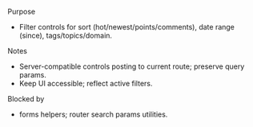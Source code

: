Purpose

- Filter controls for sort (hot/newest/points/comments), date range (since), tags/topics/domain.

Notes

- Server-compatible controls posting to current route; preserve query params.
- Keep UI accessible; reflect active filters.

Blocked by

- forms helpers; router search params utilities.

